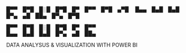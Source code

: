 

█▀▀ █▀█ █░█ █▀█ █▀ █▀▀ █▀█ ▄▀█  
█▄▄ █▄█ █▄█ █▀▄ ▄█ ██▄ █▀▄ █▀█ 


█▀▀ █▀█ █░█ █▀█ █▀ █▀▀  
█▄▄ █▄█ █▄█ █▀▄ ▄█ ██▄

DATA ANALYSUS & VISUALIZATION WITH POWER BI
